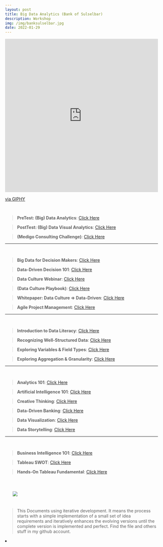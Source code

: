 ```yaml
---
layout: post
title: Big Data Analytics (Bank of Sulselbar)
description: Workshop
img: /img/banksulselbar.jpg
date: 2022-01-29
---
```



<div style="width:100%;height:0;padding-bottom:100%;position:relative;"><iframe src="https://giphy.com/embed/MT5UUV1d4CXE2A37Dg" width="100%" height="100%" style="position:absolute" frameBorder="0" class="giphy-embed" allowFullScreen></iframe></div><p><a href="https://giphy.com/gifs/Giflytics-MT5UUV1d4CXE2A37Dg">via GIPHY</a></p>
<Br>

> **PreTest: (Big) Data Analytics**: <a href="https://forms.gle/FmymBKQXYcymwDYu6">Click Here</a>

> **PostTest: (Big) Data Visual Analytics**: <a href="https://forms.gle/Toa75PayN6yyCCGq9">Click Here</a>
  
> **(Medigo Consulting Challenge)**: <a href="https://itsmecevi.github.io/medigo-bi/">Click Here</a>

 __________
  
<Br> 

> **Big Data for Decision Makers**: <a href="https://github.com/itsmecevi/widya-bdfdm/blob/main/Widya-BDFDM.pdf">Click Here</a>

> **Data-Driven Decision 101**: <a href="https://github.com/itsmecevi/widya-ddd/blob/main/widya-ddd.pdf">Click Here</a>
  
> **Data Culture Webinar**: <a href="https://github.com/itsmecevi/dataculturewebinar/blob/main/Data%20Culture%20Playbook%20Webinar%20Slide%20Deck_compressed%20(1).pdf">Click Here</a>

> **(Data Culture Playbook)**: <a href="https://github.com/itsmecevi/datacultureplaybook/blob/main/DataCulturePlaybookPDF_update_compressed.pdf">Click Here</a>
  
> **Whitepaper: Data Culture => Data-Driven**: <a href="https://github.com/itsmecevi/dataculture-datadriven/blob/main/Tableau_WhitePaper_US47605621_FINAL-2_compressed.pdf">Click Here</a>
  
> **Agile Project Management**: <a href="https://github.com/itsmecevi/agilepm/blob/main/CFDS-AgilePM.pdf">Click Here</a>
  
__________
  
<Br> 
  
> **Introduction to Data Literacy**: <a href="https://docs.google.com/presentation/d/1CnunRrFTgUQCkBbTwof3SDWFdX5aCNhqzbgudIUJtyU/edit?usp=sharing">Click Here</a>
  
> **Recognizing Well-Structured Data**: <a href="https://docs.google.com/presentation/d/1-uZYlivcCYwGEviVw5z2cLOw67f4Yc1TF6mDgomlJDc/edit?usp=sharing">Click Here</a>
   
> **Exploring Variables & Field Types**: <a href="https://docs.google.com/presentation/d/1prMGCqnAZGYRyFcgXWfwPC348j8X5FH-uunL2RQjOjM/edit?usp=sharing">Click Here</a>


> **Exploring Aggregation & Granularity**: <a href="https://docs.google.com/presentation/d/1myMR-6g2183vVT2V3O5CTzomeuH7CmzMPZPSeKbxphk/edit?usp=sharing">Click Here</a>
  
<!--
> **Understanding Distributions**: <a href="">Click Here</a>
  
> **Understanding Variation for Wise Comparisons**: <a href="">Click Here</a>
  
> **Using Correlation & Regression to Examine Relationships**: <a href="">Click Here</a>
-->
__________
  
<Br> 
    
> **Analytics 101**: <a href="https://github.com/itsmecevi/widya-analytics101/blob/main/Widya-Analytics101.pdf">Click Here</a>
  
> **Artificial Intelligence 101**: <a href="https://github.com/itsmecevi/widya-ai1O1/blob/main/Widya-AI101.pdf">Click Here</a>

> **Creative Thinking**: <a href="https://github.com/itsmecevi/widya-creativethinking/blob/main/Widya-CreativeThinking.pdf">Click Here</a>
   
> **Data-Driven Banking**: <a href="https://github.com/itsmecevi/data-driven-banking/blob/main/Data-Driven%20Banking.pdf">Click Here</a>
  
> **Data Visualization**: <a href="https://github.com/itsmecevi/widya-dataviz/blob/main/Widya-DataViz.pdf">Click Here</a>
  
> **Data Storytelling**: <a href="https://github.com/itsmecevi/widya-datastorytelling/blob/main/Widya-DataStorytelling.pdf">Click Here</a>
  
__________
  
<Br> 
  
 
  
 > **Business Intelligence 1O1**: <a href="https://github.com/itsmecevi/widya-bi/blob/main/Widya-BI101.pdf">Click Here</a>
  
 > **Tableau SWOT**: <a href="https://github.com/itsmecevi/widya-tableau-swot/blob/main/Widya-Tableau-SWOT.pdf">Click Here</a>
  
 > **Hands-On Tableau Fundamental**: <a href="https://itsmecevi.github.io/hands-on-tableau-fundamental/">Click Here</a>
 

 

<Br>
  
<img class="col one right" src="/img/logo-widya-analytics.png" style="padding:25px">

<Br>

> This Documents using iterative development. It means the process starts with a simple implementation of a small set of idea requirements and iteratively enhances the evolving versions until the complete version is implemented and perfect.
> Find the file and others stuff in my github account.


<li>
<a id="icon" href="https://github.com/itsmecevi" target="_blank"><i class="fa fa-github fa-fw fa-2x"></i></a>
</li>

